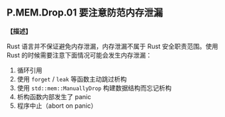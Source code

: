 ## P.MEM.Drop.01 要注意防范内存泄漏

**【描述】**

Rust 语言并不保证避免内存泄漏，内存泄漏不属于 Rust 安全职责范围。使用 Rust 的时候需要注意下面情况可能会发生内存泄漏：

1. 循环引用
2. 使用 `forget`  / `leak` 等函数主动跳过析构
3. 使用 `std::mem::ManuallyDrop` 构建数据结构而忘记析构
4. 析构函数内部发生了 panic
5. 程序中止（abort on panic）

